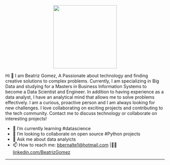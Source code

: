 <div id="header" align="center">
  <img src="https://media.giphy.com/media/1kMgN8qqJXCdBnVcJh/giphy.gif" width="200"/>

 </div>

Hi 👋 I am Beatriz Gomez,  A Passionate about technology and finding creative solutions to complex problems. Currently, I am specializing in Big Data and studying for a Masters in Business Information Systems to become a Data Scientist and Engineer. In addition to having experience as a data analyst, I have an analytical mind that allows me to solve problems effectively. I am a curious, proactive person and I am always looking for new challenges. I love collaborating on exciting projects and contributing to the tech community. Contact me to discuss technology or collaborate on interesting projects!

- 🌱 I’m currently learning #datascience
- 👯 I’m looking to collaborate on open source #Python projects
- 💬 Ask me about data analyicts
- 📫 How to reach me: bbernalte1@hotmail.com  |:woman_technologist: [linkedin.com/BeatrizGomez](https://www.linkedin.com/in/beatriz-gomez-ba6b89174/)

---
